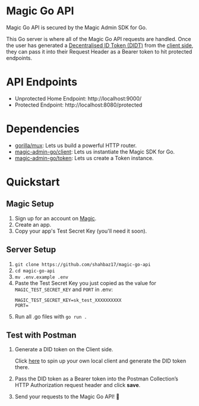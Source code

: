 # Magic Go API

Magic Go API is secured by the Magic Admin SDK for Go.

This Go server is where all of the Magic Go API requests are handled. Once the user has generated a [Decentralised ID Token (DIDT)](https://docs.magic.link/decentralized-id) from the [client side](https://github.com/shahbaz17/frontend-go-api), they can pass it into their Request Header as a Bearer token to hit protected endpoints.

# API Endpoints

- Unprotected Home Endpoint: http://localhost:9000/
- Protected Endpoint: http://localhost:8080/protected

# Dependencies

- [gorilla/mux](https://github.com/gorilla/mux): Lets us build a powerful HTTP router.
- [magic-admin-go/client](https://docs.magic.link/admin-sdk/go/get-started#creating-an-sdk-client-instance): Lets us instantiate the Magic SDK for Go.
- [magic-admin-go/token](https://docs.magic.link/admin-sdk/go/get-started#creating-a-token-instance): Lets us create a Token instance.

# Quickstart

## Magic Setup

1. Sign up for an account on [Magic](https://magic.link/).
2. Create an app.
3. Copy your app's Test Secret Key (you'll need it soon).

## Server Setup

1. `git clone https://github.com/shahbaz17/magic-go-api`
2. `cd magic-go-api`
3. `mv .env.example .env`
4. Paste the Test Secret Key you just copied as the value for `MAGIC_TEST_SECRET_KEY` and `PORT` in .env:
   ```
   MAGIC_TEST_SECRET_KEY=sk_test_XXXXXXXXXX
   PORT=
   ```
5. Run all .go files with `go run .`

## Test with Postman

1. Generate a DID token on the Client side.

   Click [here](https://github.com/shahbaz17/frontend-go-api) to spin up your own local client and generate the DID token there.

2. Pass the DID token as a Bearer token into the Postman Collection’s HTTP Authorization request header and click **save**.
3. Send your requests to the Magic Go API! 🎉
